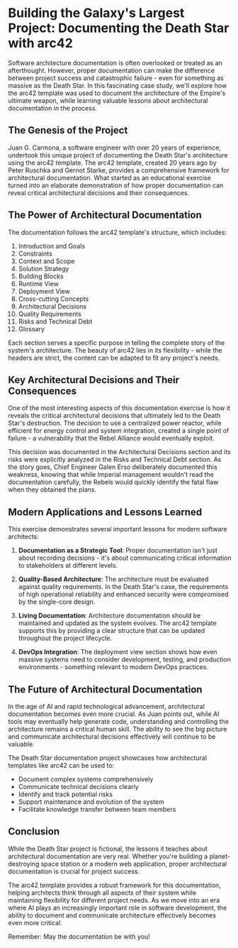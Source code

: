 # Building the Galaxy's Largest Project: Documenting the Death Star with arc42

Software architecture documentation is often overlooked or treated as an afterthought. However, proper documentation can make the difference between project success and catastrophic failure - even for something as massive as the Death Star. In this fascinating case study, we'll explore how the arc42 template was used to document the architecture of the Empire's ultimate weapon, while learning valuable lessons about architectural documentation in the process.

## The Genesis of the Project

Juan G. Carmona, a software engineer with over 20 years of experience, undertook this unique project of documenting the Death Star's architecture using the arc42 template. The arc42 template, created 20 years ago by Peter Ruschka and Gernot Starke, provides a comprehensive framework for architectural documentation. What started as an educational exercise turned into an elaborate demonstration of how proper documentation can reveal critical architectural decisions and their consequences.

## The Power of Architectural Documentation

The documentation follows the arc42 template's structure, which includes:

1. Introduction and Goals
2. Constraints
3. Context and Scope
4. Solution Strategy
5. Building Blocks
6. Runtime View
7. Deployment View
8. Cross-cutting Concepts
9. Architectural Decisions
10. Quality Requirements
11. Risks and Technical Debt
12. Glossary

Each section serves a specific purpose in telling the complete story of the system's architecture. The beauty of arc42 lies in its flexibility - while the headers are strict, the content can be adapted to fit any project's needs.

## Key Architectural Decisions and Their Consequences

One of the most interesting aspects of this documentation exercise is how it reveals the critical architectural decisions that ultimately led to the Death Star's destruction. The decision to use a centralized power reactor, while efficient for energy control and system integration, created a single point of failure - a vulnerability that the Rebel Alliance would eventually exploit.

This decision was documented in the Architectural Decisions section and its risks were explicitly analyzed in the Risks and Technical Debt section. As the story goes, Chief Engineer Galen Erso deliberately documented this weakness, knowing that while Imperial management wouldn't read the documentation carefully, the Rebels would quickly identify the fatal flaw when they obtained the plans.

## Modern Applications and Lessons Learned

This exercise demonstrates several important lessons for modern software architects:

1. **Documentation as a Strategic Tool**: Proper documentation isn't just about recording decisions - it's about communicating critical information to stakeholders at different levels.

2. **Quality-Based Architecture**: The architecture must be evaluated against quality requirements. In the Death Star's case, the requirements of high operational reliability and enhanced security were compromised by the single-core design.

3. **Living Documentation**: Architecture documentation should be maintained and updated as the system evolves. The arc42 template supports this by providing a clear structure that can be updated throughout the project lifecycle.

4. **DevOps Integration**: The deployment view section shows how even massive systems need to consider development, testing, and production environments - something relevant to modern DevOps practices.

## The Future of Architectural Documentation

In the age of AI and rapid technological advancement, architectural documentation becomes even more crucial. As Juan points out, while AI tools may eventually help generate code, understanding and controlling the architecture remains a critical human skill. The ability to see the big picture and communicate architectural decisions effectively will continue to be valuable.

The Death Star documentation project showcases how architectural templates like arc42 can be used to:
- Document complex systems comprehensively
- Communicate technical decisions clearly
- Identify and track potential risks
- Support maintenance and evolution of the system
- Facilitate knowledge transfer between team members

## Conclusion

While the Death Star project is fictional, the lessons it teaches about architectural documentation are very real. Whether you're building a planet-destroying space station or a modern web application, proper architectural documentation is crucial for project success.

The arc42 template provides a robust framework for this documentation, helping architects think through all aspects of their system while maintaining flexibility for different project needs. As we move into an era where AI plays an increasingly important role in software development, the ability to document and communicate architecture effectively becomes even more critical.

Remember: May the documentation be with you!